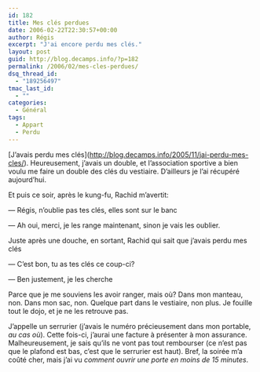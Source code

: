 ```yaml
---
id: 182
title: Mes clés perdues
date: 2006-02-22T22:30:57+00:00
author: Régis
excerpt: "J'ai encore perdu mes clés."
layout: post
guid: http://blog.decamps.info/?p=182
permalink: /2006/02/mes-cles-perdues/
dsq_thread_id:
  - "189256497"
tmac_last_id:
  - ""
categories:
  - Général
tags:
  - Appart
  - Perdu
---
```

\[J’avais perdu mes clés\](http://blog.decamps.info/2005/11/jai-perdu-mes-cles/). Heureusement, j’avais un double, et l’association sportive a bien voulu me faire un double des clés du vestiaire. D’ailleurs je l’ai récupéré aujourd’hui.

Et puis ce soir, après le kung-fu, Rachid m’avertit:
  
&#8212; Régis, n’oublie pas tes clés, elles sont sur le banc
  
&#8212; Ah oui, merci, je les range maintenant, sinon je vais les oublier.

Juste après une douche, en sortant, Rachid qui sait que j’avais perdu mes clés
  
&#8212; C’est bon, tu as tes clés ce coup-ci?
  
&#8212; Ben justement, je les cherche

Parce que je me souviens les avoir ranger, mais où? Dans mon manteau, non. Dans mon sac, non. Quelque part dans le vestiaire, non plus. Je fouille tout le dojo, et je ne les retrouve pas.

J’appelle un serrurier (j’avais le numéro précieusement dans mon portable, _au cas où_). Cette fois-ci, j’aurai une facture à présenter à mon assurance. Malheureusement, je sais qu’ils ne vont pas tout rembourser (ce n’est pas que le plafond est bas, c’est que le serrurier est haut). Bref, la soirée m’a coûté cher, mais j’ai vu _comment ouvrir une porte en moins de 15 minutes_.
